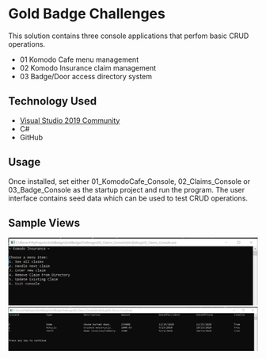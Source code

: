 # Gold Badge Challenges

This solution contains three console applications that perfom basic CRUD operations.
* 01 Komodo Cafe menu management 
* 02 Komodo Insurance claim management
* 03 Badge/Door access directory system

## Technology Used
* [Visual Studio 2019 Community](https://visualstudio.microsoft.com/downloads/)
* C#
* GitHub

## Usage
Once installed, set either 01_KomodoCafe_Console, 02_Claims_Console or 03_Badge_Console as the startup project and run the program. The user interface contains seed data which can be used to test CRUD operations.

## Sample Views
<img src="https://github.com/russellrockwood/GoldBadgeChallenges/blob/master/Images/ClaimMenu.jpg">
<img src="https://github.com/russellrockwood/GoldBadgeChallenges/blob/master/Images/AllClaims.jpg">

